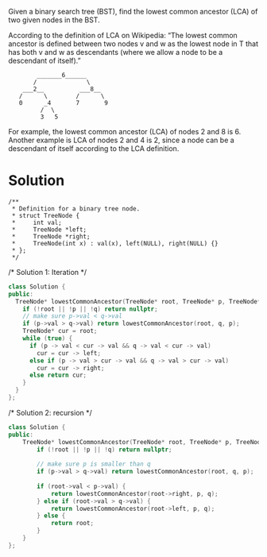 Given a binary search tree (BST), find the lowest common ancestor (LCA) of two given nodes in the BST.

According to the definition of LCA on Wikipedia: “The lowest common ancestor is defined between two nodes v and w as the lowest node in T that has both v and w as descendants (where we allow a node to be a descendant of itself).”
```
        _______6______
       /              \
    ___2__          ___8__
   /      \        /      \
   0      _4       7       9
         /  \
         3   5
 ```
For example, the lowest common ancestor (LCA) of nodes 2 and 8 is 6. Another example is LCA of nodes 2 and 4 is 2, since a node can be a descendant of itself according to the LCA definition.

# Solution
```
/**
 * Definition for a binary tree node.
 * struct TreeNode {
 *     int val;
 *     TreeNode *left;
 *     TreeNode *right;
 *     TreeNode(int x) : val(x), left(NULL), right(NULL) {}
 * };
 */
```
/* Solution 1: Iteration */
```cpp
class Solution {
public:
  TreeNode* lowestCommonAncestor(TreeNode* root, TreeNode* p, TreeNode* q) {
    if (!root || !p || !q) return nullptr;
    // make sure p->val < q->val
    if (p->val > q->val) return lowestCommonAncestor(root, q, p);  
    TreeNode* cur = root;
    while (true) {
      if (p -> val < cur -> val && q -> val < cur -> val)
        cur = cur -> left;
      else if (p -> val > cur -> val && q -> val > cur -> val)
        cur = cur -> right;
      else return cur;
    }
  }
};
```

/* Solution 2: recursion */
```cpp
class Solution {
public:
    TreeNode* lowestCommonAncestor(TreeNode* root, TreeNode* p, TreeNode* q) {
        if (!root || !p || !q) return nullptr;
        
        // make sure p is smaller than q
        if (p->val > q->val) return lowestCommonAncestor(root, q, p);
        
        if (root->val < p->val) {
            return lowestCommonAncestor(root->right, p, q);
        } else if (root->val > q->val) {
            return lowestCommonAncestor(root->left, p, q);
        } else {
            return root;
        }
    }
};
```

